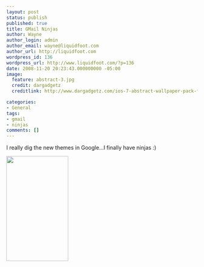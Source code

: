 ```yaml
---
layout: post
status: publish
published: true
title: GMail Ninjas
author: Wayne
author_login: admin
author_email: wayne@liquidfoot.com
author_url: http://liquidfoot.com
wordpress_id: 136
wordpress_url: http://www.liquidfoot.com/?p=136
date: 2008-11-20 20:23:43.000000000 -05:00
image:
  feature: abstract-3.jpg
  credit: dargadgetz
  creditlink: http://www.dargadgetz.com/ios-7-abstract-wallpaper-pack-for-iphone-5-and-ipod-touch-retina/

categories:
- General
tags:
- gmail
- ninjas
comments: []
---
```

I really dig the new themes in Google...I finally have ninjas :)

<a href="http://www.liquidfoot.com/wp-content/uploads/2008/11/ninjas.png"><img class="alignnone size-full wp-image-137" title="ninjas" src="http://www.liquidfoot.com/wp-content/uploads/2008/11/ninjas.png" alt="" width="163" height="276" /></a>
